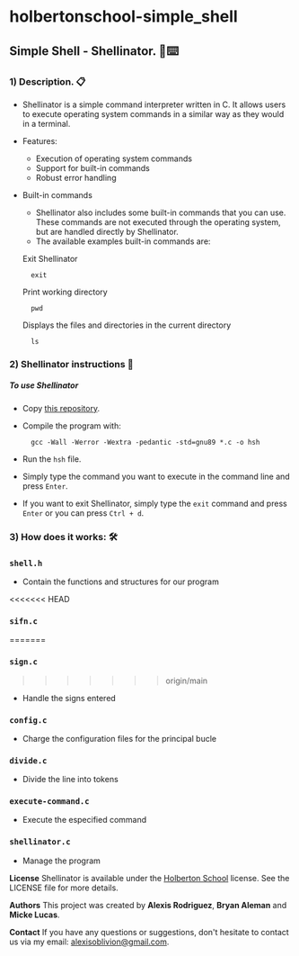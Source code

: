 # holbertonschool-simple_shell
## Simple Shell - Shellinator. 🤖⌨️

### 1) **Description.** 📋

* Shellinator is a simple command interpreter written in C. It allows users to execute operating system commands in a similar way as they would in a terminal.

* Features:
    - Execution of operating system commands
    - Support for built-in commands
    - Robust error handling


* Built-in commands

  - Shellinator also includes some built-in commands that you can use. These commands are not executed through the operating system, but are handled directly by Shellinator.
  - The available examples built-in commands are:


  Exit Shellinator

        exit

  Print working directory

        pwd

  Displays the files and directories in the current directory

        ls

### 2) **Shellinator instructions** 📝
##### To use Shellinator
* Copy [this repository](https://github.com/Magnusmajo/holbertonschool-simple_shell.git).
* Compile the program with:

        gcc -Wall -Werror -Wextra -pedantic -std=gnu89 *.c -o hsh

* Run the `hsh` file.
* Simply type the command you want to execute in the command line and press `Enter`.
* If you want to exit Shellinator, simply type the `exit` command and press `Enter` or you can press `Ctrl + d`.

### 3) **How does it works:** 🛠️

### `shell.h`
-    Contain the functions and structures for our program

<<<<<<< HEAD
### `sifn.c`
=======
### `sign.c`
>>>>>>> origin/main
-    Handle the signs entered

### `config.c`
-    Charge the configuration files for the principal bucle

###  `divide.c`
-    Divide the line into tokens

###  `execute-command.c`
-    Execute the especified command

###  `shellinator.c`
-    Manage the program


**License**
Shellinator is available under the [Holberton School](https://www.holbertonschool.com) license. See the LICENSE file for more details.

**Authors**
This project was created by **Alexis Rodriguez**, **Bryan Aleman** and **Micke Lucas**.

**Contact**
If you have any questions or suggestions, don't hesitate to contact us via my email: alexisoblivion@gmail.com.
